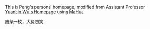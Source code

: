 This is Peng's personal homepage, modified from Assistant Professor <a href="http://ybwu.org/">Yuanbin Wu's Homepage</a> using [MaHua](http://mahua.jser.me/).     

废柴一枚，大佬勿笑
